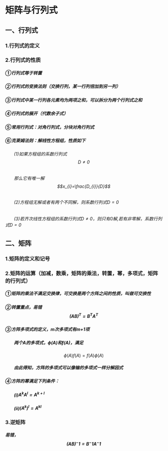 
# 矩阵与行列式

## 一、行列式

### 1.行列式的定义

### 2.行列式的性质
##### ①行列式等于转置
##### ②行列式的变换法则（交换行列，某一行列倍加到另一列）
##### ③行列式中某一行列各元素均为两项之和，可以拆分为两个行列式之和
##### ④行列式的展开（代数余子式）
##### ⑤常用行列式：对角行列式，分块对角行列式
##### ⑥克莱姆法则：解线性方程组，性质如下
###### &emsp;&emsp;(1)如果方程组的系数行列式$$D≠0$$
###### &emsp;&emsp;那么它有唯一解$$x_{i}=\frac{D_{i}}{D}$$
###### &emsp;&emsp;(2)方程组无解或者有两个不同解，则系数行列式$D=0$
###### &emsp;&emsp;(3)若齐次线性方程组的系数行列式$D\neq0$，则只有$0$解,若有非零解，系数行列式$D=0$

## 二、矩阵
### 1.矩阵的定义和记号
### 2.矩阵的运算（加减，数乘，矩阵的乘法，转置，幂，多项式，矩阵的行列式）
##### ①矩阵的乘法不满足交换律，可交换是两个方阵之间的性质，叫做可交换性
##### ②转置重点，易错$$(AB)^T = B^T A^T$$
##### ③方阵多项式的定义，m次多项式有m+1项
##### &emsp;&emsp;两个$A$的多项式，$\phi(A)$和$f(A)$，满足
$$\phi(A)f(A) = f(A)\phi(A)$$
##### &emsp;&emsp;由此得知，方阵的多项式可以像输的多项式一样分解因式
##### ④方阵的幂满足下列条件：
##### &emsp;&emsp;(i)$A^kA^l = A^{k+l}$
##### &emsp;&emsp;(ii)${(A^k)}^l = A^{kl}$
### 3.逆矩阵
##### 易错，$$(AB)^-1 = B^-1A^-1$$